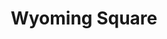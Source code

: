 ---
pid: CH792
title: Wyoming Square
location_transcription: Wyoming and Roosevelt Blvd
zipcode: '19141'
outside_phl: 
neighborhood: Logan
age: '25'
age_range: 20-29
instagram: 
image_file_name: CH_792.jpg
proposal_transcription: Put a park where the lots are at
topic: Environment
topic_summary: '0'
type: Park
keywords_other: 
credit: 
image_labels: 
twitter: 
facebook: 
permalink: "/monuments/ch792/"
layout: item-page
---